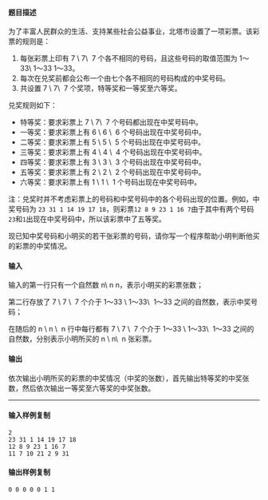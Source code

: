 #### 题目描述

为了丰富人民群众的生活、支持某些社会公益事业，北塔市设置了一项彩票。该彩票的规则是：

1.  每张彩票上印有 7 \\ 7\\  7 个各不相同的号码，且这些号码的取值范围为 1～33\\ 1～33 1～33。
2.  每次在兑奖前都会公布一个由七个各不相同的号码构成的中奖号码。
3.  共设置 7 \\ 7\\  7 个奖项，特等奖和一等奖至六等奖。

兑奖规则如下：

-   特等奖：要求彩票上 7 \\ 7\\  7 个号码都出现在中奖号码中。
-   一等奖：要求彩票上有 6 \\ 6 \\  6 个号码出现在中奖号码中。
-   二等奖：要求彩票上有 5 \\ 5 \\  5 个号码出现在中奖号码中。
-   三等奖：要求彩票上有 4 \\ 4 \\  4 个号码出现在中奖号码中。
-   四等奖：要求彩票上有 3 \\ 3 \\  3 个号码出现在中奖号码中。
-   五等奖：要求彩票上有 2 \\ 2 \\  2 个号码出现在中奖号码中。
-   六等奖：要求彩票上有 1 \\ 1 \\  1 个号码出现在中奖号码中。

注：兑奖时并不考虑彩票上的号码和中奖号码中的各个号码出现的位置。例如，中奖号码为 `23 31 1 14 19 17 18`，则彩票`12 8 9 23 1 16 7`由于其中有两个号码`23`和`1`出现在中奖号码中，所以该彩票中了五等奖。

现已知中奖号码和小明买的若干张彩票的号码，请你写一个程序帮助小明判断他买的彩票的中奖情况。

#### 输入

输入的第一行只有一个自然数 n\\ n n，表示小明买的彩票张数；  

第二行存放了 7 \\ 7 \\  7 个介于 1～33 \\ 1～33\\  1～33 之间的自然数，表示中奖号码；  

在随后的 n \\ n \\  n 行中每行都有 7 \\ 7 \\  7 个介于 1～33 \\ 1～33\\  1～33 之间的自然数，分别表示小明所买的 n \\ n\\  n 张彩票。

#### 输出

依次输出小明所买的彩票的中奖情况（中奖的张数），首先输出特等奖的中奖张数，然后依次输出一等奖至六等奖的中奖张数。

___

#### 输入样例复制

```
2
23 31 1 14 19 17 18
12 8 9 23 1 16 7
11 7 10 21 2 9 31
```

#### 输出样例复制

```
0 0 0 0 0 1 1
```